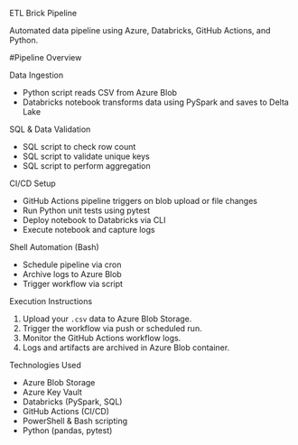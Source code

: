 ETL Brick Pipeline

Automated data pipeline using Azure, Databricks, GitHub Actions, and Python.

#Pipeline Overview

Data Ingestion
-  Python script reads CSV from Azure Blob
-  Databricks notebook transforms data using PySpark and saves to Delta Lake

SQL & Data Validation

- SQL script to check row count
- SQL script to validate unique keys
- SQL script to perform aggregation

CI/CD Setup

- GitHub Actions pipeline triggers on blob upload or file changes
- Run Python unit tests using pytest
- Deploy notebook to Databricks via CLI
- Execute notebook and capture logs

Shell Automation (Bash)

- Schedule pipeline via cron
- Archive logs to Azure Blob
- Trigger workflow via script

Execution Instructions

1. Upload your `.csv` data to Azure Blob Storage.
2. Trigger the workflow via push or scheduled run.
3. Monitor the GitHub Actions workflow logs.
4. Logs and artifacts are archived in Azure Blob container.

Technologies Used

- Azure Blob Storage
- Azure Key Vault
- Databricks (PySpark, SQL)
- GitHub Actions (CI/CD)
- PowerShell & Bash scripting
- Python (pandas, pytest)


